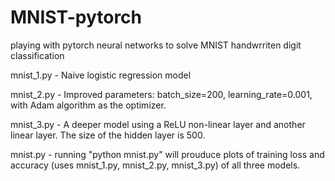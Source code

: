 # MNIST-pytorch
playing with pytorch neural networks to solve MNIST handwrriten digit classification

mnist_1.py - Naive logistic regression model

mnist_2.py - Improved parameters: batch_size=200, learning_rate=0.001, with Adam algorithm as the optimizer.

mnist_3.py - A deeper model using a ReLU non-linear layer and another linear layer.
The size of the hidden layer is 500.

mnist.py - running "python mnist.py" will prouduce plots of training loss and accuracy (uses mnist_1.py, mnist_2.py, mnist_3.py) of all three models.

